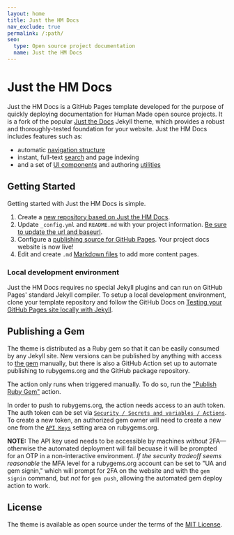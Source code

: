 ```yaml
---
layout: home
title: Just the HM Docs
nav_exclude: true
permalink: /:path/
seo:
  type: Open source project documentation
  name: Just the HM Docs
---
```


# Just the HM Docs

Just the HM Docs is a GitHub Pages template developed for the purpose of quickly deploying documentation for Human Made open source projects. It is a fork of the popular [Just the Docs](https://github.com/just-the-docs/just-the-docs) Jekyll theme, which provides a robust and thoroughly-tested foundation for your website. Just the HM Docs includes features such as:

- automatic [navigation structure](https://humanmade.github.io/just-the-hm-docs/docs/navigation-structure)
- instant, full-text [search](https://humanmade.github.io/just-the-hm-docs/docs/search) and page indexing
- and a set of [UI components](https://humanmade.github.io/just-the-hm-docs/docs/ui-components) and authoring [utilities](https://humanmade.github.io/just-the-hm-docs/docs/utilities)

## Getting Started

Getting started with Just the HM Docs is simple.

1. Create a [new repository based on Just the HM Docs](https://github.com/humanmade/just-the-hm-docs/generate).
1. Update `_config.yml` and `README.md` with your project information. [Be sure to update the url and baseurl](https://mademistakes.com/mastering-jekyll/site-url-baseurl/).
1. Configure a [publishing source for GitHub Pages](https://help.github.com/en/articles/configuring-a-publishing-source-for-github-pages). Your project docs website is now live!
1. Edit and create `.md` [Markdown files](https://guides.github.com/features/mastering-markdown/) to add more content pages.

### Local development environment

Just the HM Docs requires no special Jekyll plugins and can run on GitHub Pages' standard Jekyll compiler. To setup a local development environment, clone your template repository and follow the GitHub Docs on [Testing your GitHub Pages site locally with Jekyll](https://docs.github.com/en/pages/setting-up-a-github-pages-site-with-jekyll/testing-your-github-pages-site-locally-with-jekyll).

## Publishing a Gem

The theme is distributed as a Ruby gem so that it can be easily consumed by any Jekyll site. New versions can be published by anything with access to [the gem](https://rubygems.org/gems/just-the-hm-docs/) manually, but there is also a GitHub Action set up to automate publishing to rubygems.org and the GitHub package repository.

The action only runs when triggered manually. To do so, run the ["Publish Ruby Gem"](https://github.com/humanmade/just-the-hm-docs/actions/workflows/publish-gem.yml) action.

In order to push to rubygems.org, the action needs access to an auth token. The auth token can be set via [`Security / Secrets and variables / Actions`](https://github.com/humanmade/just-the-hm-docs/settings/secrets/actions). To create a new token, an authorized gem owner will need to create a new one from the [`API Keys`](https://rubygems.org/profile/api_keys) setting area on rubygems.org.

**NOTE:** The API key used needs to be accessible by machines *without* 2FA—otherwise the automated deployment will fail becuase it will be prompted for an OTP in a non-interactive environment. *If the security tradeoff seems reasonable* the MFA level for a rubygems.org account can be set to "UA and gem signin," which will prompt for 2FA on the website and with the `gem signin` command, but *not* for `gem push`, allowing the automated gem deploy action to work.

## License

The theme is available as open source under the terms of the [MIT License](http://opensource.org/licenses/MIT).
